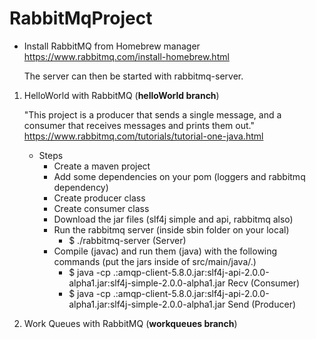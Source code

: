 # RabbitMqProject

- Install RabbitMQ from Homebrew manager https://www.rabbitmq.com/install-homebrew.html
  
  The server can then be started with rabbitmq-server.

1. HelloWorld with RabbitMQ (**helloWorld branch**)
  
   "This project is a producer that sends a single message, and a consumer that receives messages and prints them out."
   https://www.rabbitmq.com/tutorials/tutorial-one-java.html

    - Steps
      - Create a maven project
      - Add some dependencies on your pom (loggers and rabbitmq dependency)
      - Create producer class
      - Create consumer class
      - Download the jar files (slf4j simple and api, rabbitmq also)
      - Run the rabbitmq server (inside sbin folder on your local)
        - $ ./rabbitmq-server (Server)
      - Compile (javac) and run them (java) with the following commands (put the jars inside of src/main/java/.)
        - $ java -cp .:amqp-client-5.8.0.jar:slf4j-api-2.0.0-alpha1.jar:slf4j-simple-2.0.0-alpha1.jar Recv (Consumer)
        - $ java -cp .:amqp-client-5.8.0.jar:slf4j-api-2.0.0-alpha1.jar:slf4j-simple-2.0.0-alpha1.jar Send (Producer)
        
2. Work Queues with RabbitMQ (**workqueues branch**)
